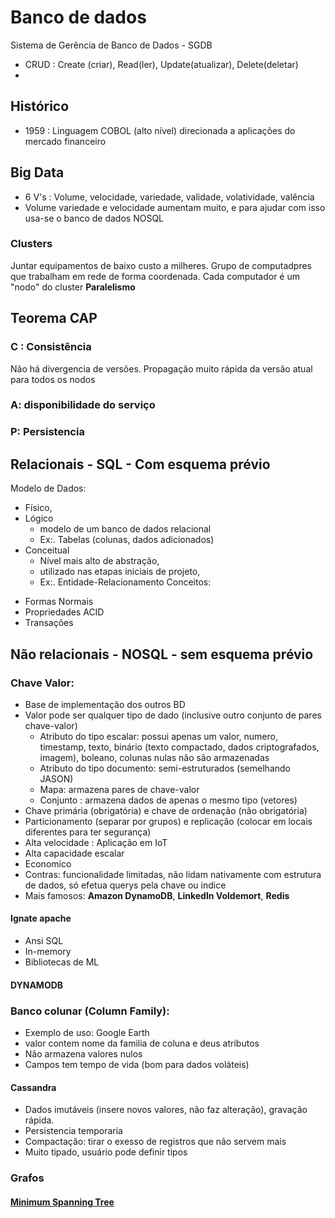 # Banco de dados
Sistema de Gerência de Banco de Dados - SGDB
 - CRUD : Create (criar), Read(ler), Update(atualizar), Delete(deletar)
 - 
## Histórico
* 1959 : Linguagem COBOL (alto nível) direcionada a aplicações do mercado financeiro

## Big Data
* 6 V's : Volume, velocidade, variedade, validade, volatividade, valência
* Volume variedade e velocidade aumentam muito, e para ajudar com isso usa-se o banco de dados NOSQL

### Clusters
Juntar equipamentos de baixo custo a milheres.
Grupo de computadpres que trabalham em rede de forma coordenada.
Cada computador é um "nodo" do cluster
**Paralelismo**

## Teorema CAP

### C : Consistência
Não há divergencia de versões.
Propagação muito rápida da versão atual para todos os nodos

### A: disponibilidade do serviço

### P: Persistencia 

## Relacionais - SQL - Com esquema prévio
Modelo de Dados: 
- Físico, 
- Lógico
   - modelo de um banco de dados relacional
   - Ex:. Tabelas (colunas, dados adicionados)
- Conceitual 
   - Nível mais alto de abstração, 
   - utilizado nas etapas iniciais de projeto,
   - Ex:. Entidade-Relacionamento
Conceitos:
* Formas Normais
* Propriedades ACID
* Transações


## Não relacionais - NOSQL - sem esquema prévio
### Chave Valor:
 * Base de implementação dos outros BD
 * Valor pode ser qualquer tipo de dado (inclusive outro conjunto de pares chave-valor)
   - Atributo do tipo escalar: possui apenas um valor, numero, timestamp, texto, binário (texto compactado, dados criptografados, imagem), boleano, colunas nulas não são armazenadas
   - Atributo do tipo documento: semi-estruturados (semelhando JASON)
   - Mapa: armazena pares de chave-valor
   - Conjunto : armazena dados de apenas o mesmo tipo (vetores)
 * Chave primária (obrigatória) e chave de ordenação (não obrigatória)
 * Particionamento (separar por grupos) e replicação (colocar em locais diferentes para ter segurança)
 * Alta velocidade : Aplicação em IoT
 * Alta capacidade escalar
 * Economico
 * Contras: funcionalidade limitadas, não lidam nativamente com estrutura de dados, só efetua querys pela chave ou indice
 * Mais famosos: **Amazon DynamoDB**, **LinkedIn Voldemort**, **Redis**

#### Ignate apache
* Ansi SQL
* In-memory
* Bibliotecas de ML

#### DYNAMODB

### Banco colunar (Column Family):
* Exemplo de uso: Google Earth 
* valor contem nome da familia de coluna e deus atributos
* Não armazena valores nulos
* Campos tem tempo de vida (bom para dados voláteis)

#### Cassandra
* Dados imutáveis (insere novos valores, não faz alteração), gravação rápida.
* Persistencia temporaria
* Compactação: tirar o exesso de registros que não servem mais
* Muito tipado, usuário pode definir tipos

### Grafos
#### [Minimum Spanning Tree](https://github.com/marianegri/Minimum_Spanning_Tree)
